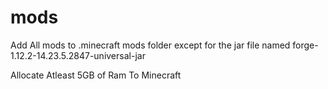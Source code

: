 # mods

Add All mods to .minecraft mods folder except for the jar file named forge-1.12.2-14.23.5.2847-universal-jar

Allocate Atleast 5GB of Ram To Minecraft

